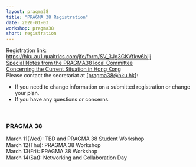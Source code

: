 ```yaml
---
layout: pragma38
title: "PRAGMA 38 Registration"
date: 2020-01-03
workshop: pragma38
short: registration
---
```


Registration link: <a href="https://hku.au1.qualtrics.com/jfe/form/SV_3Jg3GKVfkw6bIjj">https://hku.au1.qualtrics.com/jfe/form/SV_3Jg3GKVfkw6bIjj</a>
<br>
<a href="https://www.its.hku.hk/sites/default/files/services/research/PRAGMA38-SafetyInformation.pdf">Special Notes from the PRAGMA38 local Committee<br>Concerning the Current Situation in Hong Kong</a>
<br>
Please contact the secretariat at <a href="mailto:pragma38@hku.hk">[pragma38@hku.hk]</a>: <br>
<ul>
  <li>If you need to change information on a submitted registration or change your plan.</li>
  <li>If you have any questions or concerns.</li>
</ul>

<br>

### PRAGMA 38 <br>
March 11(Wed): TBD and PRAGMA 38 Student Workshop<br>
March 12(Thu): PRAGMA 38 Workshop<br>
March 13(Fri): PRAGMA 38 Workshop<br>
March 14(Sat): Networking and Collaboration Day

